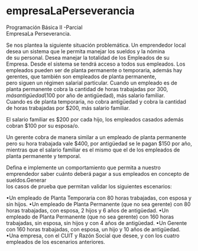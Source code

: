 # empresaLaPerseverancia

Programación Básica II -Parcial  
EmpresaLa Perseverancia.

  Se  nos  plantea  la  siguiente  situación  problemática.  Un  emprendedor local  desea  un  sistema  que  le  permita  manejar  los  sueldos  y  la  nómina  
de  su personal. Desea manejar la totalidad de los Empleados de su Empresa. Desde el sistema se tendrá acceso a todos sus empleados. 
  Los empleados pueden ser de planta  permanente  o  temporaria,  además  hay  gerentes,  que  también  son empleados  de  planta  permanente,  
pero  siguen  un  régimen  salarial  particular. 
  Cuando  un  empleado  es  de planta  permanente  cobra  la  cantidad  de  horas trabajadas por $300, más antigüedad ($100 por año de antigüedad), más salario 
familiar.  
  Cuando  es  de  planta  temporaria,  no  cobra  antigüedad  y  cobra  la cantidad de horas trabajadas por $200, más salario familiar.
  
  El salario familiar es $200 por cada hijo, los empleados casados además cobran $100 por su esposa/o. 
  
  Un gerente cobra de manera similar a un empleado de planta permanente pero su hora trabajada vale $400, por antigüedad se le pagan $150 por año, mientras que el 
salario familiar es el mismo que el de los empleados de planta permanente y temporal.

  Defina  e  implemente  un  comportamiento  que  permita  a nuestro emprendedor  saber  cuánto  deberá  pagar  a  sus  empleados  en  concepto  de sueldos.Generar  
los  casos  de  prueba  que  permitan  validar  los  siguientes escenarios:

  •Un empleado de Planta Temporaria con 80 horas trabajadas, con esposa y sin hijos.
  •Un  empleado  de  Planta  Permanente  (que  no  sea  gerente) con  80  horas  trabajadas,  con  esposa,  2  hijos  y  6  años  de antigüedad.
  •Un  empleado  de  Planta  Permanente  (que  no  sea  gerente) con 160 horas trabajadas, sin esposa, sin hijos y con 4 años de antigüedad.
  •Un Gerente con 160 horas trabajadas, con esposa, un hijo y 10 años de antigüedad.
  •Una  empresa,  con  el  CUIT  y  Razón  Social  que  desee,  y  con los cuatro empleados de los escenarios anteriores.
